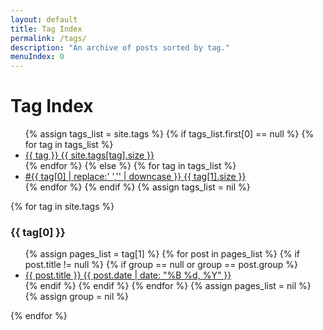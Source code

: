 ```yaml
---
layout: default
title: Tag Index
permalink: /tags/
description: "An archive of posts sorted by tag."
menuIndex: 0
---
```

<div class="posts tag-container">
<!--
  {% for page in site.pages reversed %}
    {% if page.tag %}
    <a class="page-link" href="{{ page.url | prepend: site.baseurl }}">{{ page.tag }}</a> {{ site.tags[page.tag].size }}
    {% endif %}
  {% endfor %}
-->
  <h1>Tag Index</h1>
  <ul class="tag-box">
  {% assign tags_list = site.tags %}
    {% if tags_list.first[0] == null %}
      {% for tag in tags_list %}
        <li><a href="#{{ tag }}">{{ tag }} <span>{{ site.tags[tag].size }}</span></a></li>
      {% endfor %}
    {% else %}
      {% for tag in tags_list %}
        <li><a href="#{{ tag[0] }}">#{{ tag[0] | replace:' ','' | downcase }} <span>{{ tag[1].size }}</span></a></li>
      {% endfor %}
    {% endif %}
  {% assign tags_list = nil %}
  </ul>

  {% for tag in site.tags %}
    <h3 id="{{ tag[0] }}">{{ tag[0] }}</h3>
    <ul class="post-list">
      {% assign pages_list = tag[1] %}
      {% for post in pages_list %}
        {% if post.title != null %}
        {% if group == null or group == post.group %}
        <li><a href="{{ site.url }}{{ post.url }}">{{ post.title }} <span class="entry-date"><time datetime="{{ post.date | date_to_xmlschema }}" itemprop="datePublished">{{ post.date | date: "%B %d, %Y" }}</time></span></a></li>
        {% endif %}
        {% endif %}
      {% endfor %}
      {% assign pages_list = nil %}
      {% assign group = nil %}
    </ul>
  {% endfor %}
</div>
